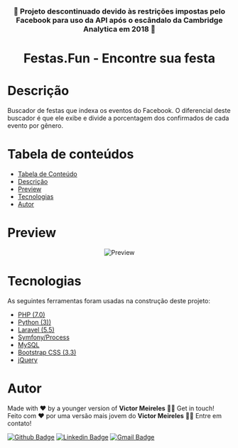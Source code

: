 <h3 align="center">
    🚧  Projeto descontinuado devido às restrições impostas pelo Facebook para uso da API após o escândalo da Cambridge Analytica em 2018  🚧
</h3>

<h1 align="center" style="border-bottom: none">
  Festas.Fun - Encontre sua festa
</h1>

<h1 id="descricao">Descrição</h1>

<p>
  Buscador de festas que indexa os eventos do Facebook. O diferencial deste buscador é que ele exibe e divide a porcentagem dos confirmados de cada evento por gênero.
</p>

<h1 id="tabela-de-conteudo">Tabela de conteúdos</h1>

<!--ts-->
   * [Tabela de Conteúdo](#tabela-de-conteudo)
   * [Descrição](#descricao)
   * [Preview](#preview)
   * [Tecnologias](#tecnologias)
   * [Autor](#autor)
<!--te-->

<h1 id="preview">Preview</h1>

<p align="center">
  <img src="https://i.ibb.co/MCgKw4Q/TINDER-TOOLS.gif" alt="Preview" />
</p>

<h1 id="tecnologias">Tecnologias</h1>

<p>
    As seguintes ferramentas foram usadas na construção deste projeto:
</p>

- [PHP (7.0)](https://www.php.net/)
- [Python (3))](https://www.python.org/)
- [Laravel (5.5)](https://laravel.com/)
- [Symfony/Process](https://symfony.com/doc/current/components/process.html)
- [MySQL](https://www.mysql.com/)
- [Bootstrap CSS (3.3)](https://getbootstrap.com/)
- [jQuery](https://jquery.com/)

<h1 id="autor">Autor</h1>

<p>
  Made with ❤️ by a younger version of <b>Victor Meireles</b> 👋🏽 Get in touch!
  <br/>
  Feito com ❤️ por uma versão mais jovem do <b>Victor Meireles</b> 👋🏽 Entre em contato!
</p>

[![Github Badge](https://img.shields.io/badge/-Github-000?style=flat-square&logo=Github&logoColor=white&link=https://github.com/VictorLM)](https://github.com/VictorLM)
[![Linkedin Badge](https://img.shields.io/badge/-LinkedIn-blue?style=flat-square&logo=Linkedin&logoColor=white&link=https://www.linkedin.com/in/victorlucasmeireles/)](https://www.linkedin.com/in/victorlucasmeireles/)
[![Gmail Badge](https://img.shields.io/badge/-Email-c14438?style=flat-square&logo=Gmail&logoColor=white&link=mailto:victor.meireles.dev@gmail.com)](mailto:victor.meireles.dev@gmail.com)
